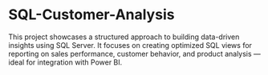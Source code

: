 # SQL-Customer-Analysis
This project showcases a structured approach to building data-driven insights using SQL Server. It focuses on creating optimized SQL views for reporting on sales performance, customer behavior, and product analysis — ideal for integration with Power BI.
